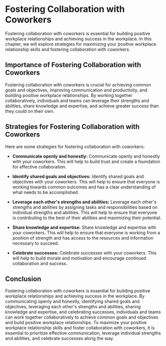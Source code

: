Fostering Collaboration with Coworkers
=========================================================================================================

Fostering collaboration with coworkers is essential for building positive workplace relationships and achieving success in the workplace. In this chapter, we will explore strategies for maximizing your positive workplace relationship skills and fostering collaboration with coworkers.

Importance of Fostering Collaboration with Coworkers
----------------------------------------------------

Fostering collaboration with coworkers is crucial for achieving common goals and objectives, improving communication and productivity, and building positive workplace relationships. By working together collaboratively, individuals and teams can leverage their strengths and abilities, share knowledge and expertise, and achieve greater success than they could on their own.

Strategies for Fostering Collaboration with Coworkers
-----------------------------------------------------

Here are some strategies for fostering collaboration with coworkers:

* **Communicate openly and honestly:** Communicate openly and honestly with your coworkers. This will help to build trust and create a foundation for effective collaboration.

* **Identify shared goals and objectives:** Identify shared goals and objectives with your coworkers. This will help to ensure that everyone is working towards common outcomes and has a clear understanding of what needs to be accomplished.

* **Leverage each other's strengths and abilities:** Leverage each other's strengths and abilities by assigning tasks and responsibilities based on individual strengths and abilities. This will help to ensure that everyone is contributing to the best of their abilities and maximizing their potential.

* **Share knowledge and expertise:** Share knowledge and expertise with your coworkers. This will help to ensure that everyone is working from a position of strength and has access to the resources and information necessary to succeed.

* **Celebrate successes:** Celebrate successes with your coworkers. This will help to build morale and motivation and encourage continued collaboration and success.

Conclusion
----------

Fostering collaboration with coworkers is essential for building positive workplace relationships and achieving success in the workplace. By communicating openly and honestly, identifying shared goals and objectives, leveraging each other's strengths and abilities, sharing knowledge and expertise, and celebrating successes, individuals and teams can work together collaboratively to achieve common goals and objectives and build positive workplace relationships. To maximize your positive workplace relationship skills and foster collaboration with coworkers, it is essential to prioritize effective communication, leverage individual strengths and abilities, and celebrate successes along the way.
